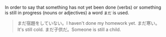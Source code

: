 In order to say that something has not yet been done (verbs) or something is still in progress (nouns or adjectives) a word `まだ` is used.
>まだ宿題をしていない。I haven't done my homework yet.
>まだ寒い。It's still cold.
>まだ子供だ。Someone is still a child.